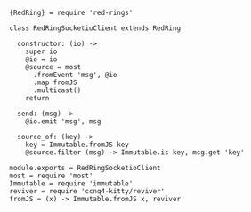     {RedRing} = require 'red-rings'

    class RedRingSocketioClient extends RedRing

      constructor: (io) ->
        super io
        @io = io
        @source = most
          .fromEvent 'msg', @io
          .map fromJS
          .multicast()
        return

      send: (msg) ->
        @io.emit 'msg', msg

      source_of: (key) ->
        key = Immutable.fromJS key
        @source.filter (msg) -> Immutable.is key, msg.get 'key'

    module.exports = RedRingSocketioClient
    most = require 'most'
    Immutable = require 'immutable'
    reviver = require 'ccnq4-kitty/reviver'
    fromJS = (x) -> Immutable.fromJS x, reviver
